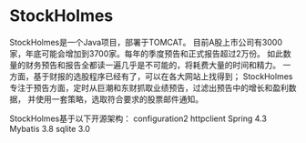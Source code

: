 # StockHolmes
StockHolmes是一个Java项目，部署于TOMCAT。
目前A股上市公司有3000家，年底可能会增加到3700家。每年的季度预告和正式报告超过2万份。
如此数量的财务预告和报告全都读一遍几乎是不可能的，将耗费大量的时间和精力。
一方面，基于财报的选股程序已经有了，可以在各大网站上找得到；
StockHolmes专注于预告方面，定时从巨潮和东财抓取业绩预告，过滤出预告中的增长和盈利数据，
并使用一套策略，选取符合要求的股票邮件通知。

StockHolmes基于以下开源架构：
configuration2
httpclient
Spring 4.3
Mybatis 3.8
sqlite 3.0

